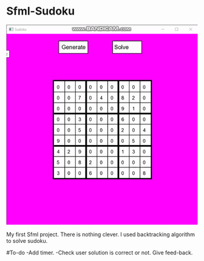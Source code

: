 # Sfml-Sudoku

![til](./sfml-sudoku.gif)

My first Sfml project.
There is nothing clever. I used backtracking algorithm to solve sudoku.

#To-do
-Add timer.
-Check user solution is correct or not. Give feed-back.

